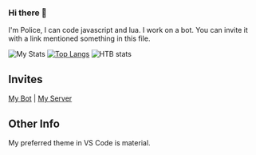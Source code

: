 ### Hi there 👋

I'm Police, I can code javascript and lua. I work on a bot. You can invite it with a link mentioned something in this file.

![My Stats](https://github-readme-stats.vercel.app/api?username=PolicePocholo&count_private=true&show_icons=true&theme=vue-dark)
[![Top Langs](https://github-readme-stats.vercel.app/api/top-langs/?username=PolicePocholo&theme=vue-dark)](https://github.com/anuraghazra/github-readme-stats)
![HTB stats](http://www.hackthebox.eu/badge/image/476901)

## Invites
[My Bot](https://discord.com/oauth2/authorize?client_id=484627899807432707&scope=bot&permissions=2146958847) |
[My Server](https://discord.gg/KEdAjBc)

## Other Info
My preferred theme in VS Code is material.
